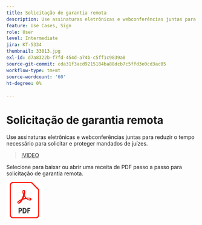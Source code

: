 ```yaml
---
title: Solicitação de garantia remota
description: Use assinaturas eletrônicas e webconferências juntas para reduzir o tempo necessário para solicitar e proteger mandados de juízes
feature: Use Cases, Sign
role: User
level: Intermediate
jira: KT-5334
thumbnail: 33813.jpg
exl-id: d7a8322b-f7fd-454d-a74b-c5ff1c9839a8
source-git-commit: cda31f3acd9215184ba88dcb7c5ffd3e0cd3ac05
workflow-type: tm+mt
source-wordcount: '60'
ht-degree: 0%

---
```


# Solicitação de garantia remota

Use assinaturas eletrônicas e webconferências juntas para reduzir o tempo necessário para solicitar e proteger mandados de juízes.

>[!VIDEO](https://video.tv.adobe.com/v/33813?quality=12&learn=on&hidetitle=true)

Selecione para baixar ou abrir uma receita de PDF passo a passo para solicitação de garantia remota.

[![Baixar Receita PDF](../assets/acrobat_PDF_96.png)](../assets/UseCaseRecipe-EN-Remote-Warrant-Request.pdf)
